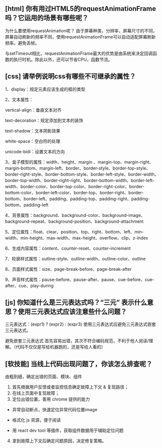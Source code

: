 ## [html] 你有用过HTML5的requestAnimationFrame吗？它运用的场景有哪些呢？

为什么要使用requestAnimation呢？
由于屏幕种类，分辨率，屏幕尺寸的不同，屏幕自动刷新的频率不同，使用requestAnimationFrame可以自动适配屏幕刷新频率。避免丢帧。

与setTimeout相比，requestAnimationFrame最大的优势是由系统来决定回调函数的执行时机。除此以外，还可以节省CPU，函数节流。

## [css] 请举例说明css有哪些不可继承的属性？

1、display：规定元素应该生成的框的类型

2、文本属性：

vertical-align：垂直文本对齐

text-decoration：规定添加到文本的装饰

text-shadow：文本阴影效果

white-space：空白符的处理

unicode-bidi：设置文本的方向

3、盒子模型的属性：width、height、margin 、margin-top、margin-right、margin-bottom、margin-left、border、border-style、border-top-style、border-right-style、border-bottom-style、border-left-style、border-width、border-top-width、border-right-right、border-bottom-width、border-left-width、border-color、border-top-color、border-right-color、border-bottom-color、border-left-color、border-top、border-right、border-bottom、border-left、padding、padding-top、padding-right、padding-bottom、padding-left

4、背景属性：background、background-color、background-image、background-repeat、background-position、background-attachment

5、定位属性：float、clear、position、top、right、bottom、left、min-width、min-height、max-width、max-height、overflow、clip、z-index

6、生成内容属性：content、counter-reset、counter-increment

7、轮廓样式属性：outline-style、outline-width、outline-color、outline

8、页面样式属性：size、page-break-before、page-break-after

9、声音样式属性：pause-before、pause-after、pause、cue-before、cue-after、cue、play-during


## [js] 你知道什么是三元表达式吗？“三元” 表示什么意思？使用三元表达式应该注意些什么问题？

三元表达式：(expr1) ? (expr2) : (expr3)
使用三元表达式应避免三元表达式嵌套三元表达式。

避免嵌套三元表达式
首先容易出错，其次不符合编码规范，不利于他人阅读/理解。（代码不仅仅是写给机器跑的，还是写给人看的）

## [软技能] 当线上代码出现问题了，你该怎么排查呢？

由粗到细，确定出错的页面、模块、组件

1. 首先根据用户反馈或者监控信息确定故障上下文 & 复现路径；
2. 在线上页面中复现故障；
3. 定位出错位置，善用 chrome 提供的能力
  * 异常自动断点，快速定位异常代码位置image
  * 格式化 js 资源，便于阅读

  * 用 react dev tool 等插件，获取组件数据用于辅助定位问题
4. 拿到故障上下文后确定问题原因，决定修复策略。
